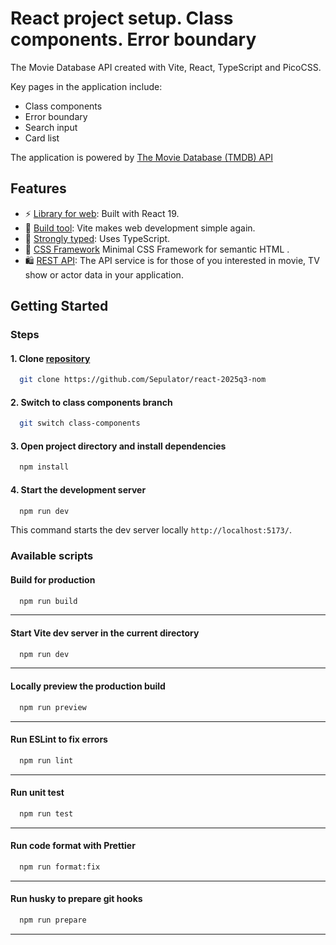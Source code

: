 # React project setup. Class components. Error boundary

The Movie Database API created with Vite, React, TypeScript and PicoCSS.

Key pages in the application include:

- Class components
- Error boundary
- Search input
- Card list

The application is powered by [The Movie Database (TMDB) API](https://developer.themoviedb.org/docs/getting-started)

## Features

- ⚡ [Library for web](https://vuejs.org/): Built with React 19.
- 🎯 [Build tool](https://vite.dev/): Vite makes web development simple again.
- 💪 [Strongly typed](https://www.typescriptlang.org/): Uses TypeScript.
- 🎊 [CSS Framework](https://picocss.com/) Minimal CSS Framework for semantic HTML .
- 🛍️ [REST API](https://developer.themoviedb.org/docs/getting-started): The API service is for those of you interested in movie, TV show or actor data in your application.

## Getting Started

### Steps

#### 1. Clone [repository](https://github.com/Sepulator/react-2025q3-nom)

```bash copy
  git clone https://github.com/Sepulator/react-2025q3-nom
```

#### 2. Switch to class components branch

```bash copy
  git switch class-components
```

#### 3. Open project directory and install dependencies

```bash copy
  npm install
```

#### 4. Start the development server

```bash copy
  npm run dev
```

This command starts the dev server locally `http://localhost:5173/`.

### Available scripts

#### Build for production

```bash copy
  npm run build
```

---

#### Start Vite dev server in the current directory

```bash copy
  npm run dev
```

---

#### Locally preview the production build

```bash copy
  npm run preview
```

---

#### Run ESLint to fix errors

```bash copy
  npm run lint
```

---

#### Run unit test

```bash copy
  npm run test
```

---

#### Run code format with Prettier

```bash copy
  npm run format:fix
```

---

#### Run husky to prepare git hooks

```bash copy
  npm run prepare
```

---
